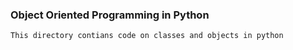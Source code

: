 ### Object Oriented Programming in Python
```This directory contians code on classes and objects in python```
